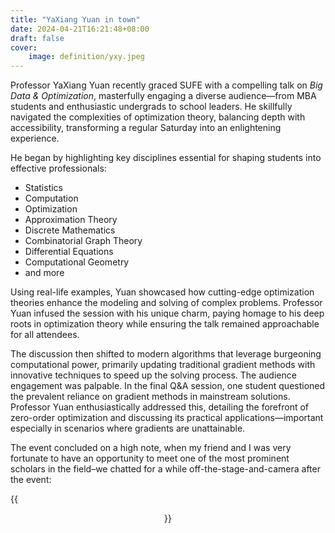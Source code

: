 ```yaml
---
title: "YaXiang Yuan in town"
date: 2024-04-21T16:21:48+08:00
draft: false
cover:
    image: definition/yxy.jpeg
---
```


Professor YaXiang Yuan recently graced SUFE with a compelling talk on *Big Data & Optimization*, masterfully engaging a diverse audience—from MBA students and enthusiastic undergrads to school leaders. He skillfully navigated the complexities of optimization theory, balancing depth with accessibility, transforming a regular Saturday into an enlightening experience.

He began by highlighting key disciplines essential for shaping students into effective professionals:

- Statistics
- Computation
- Optimization
- Approximation Theory
- Discrete Mathematics
- Combinatorial Graph Theory
- Differential Equations
- Computational Geometry
- and more

Using real-life examples, Yuan showcased how cutting-edge optimization theories enhance the modeling and solving of complex problems. Professor Yuan infused the session with his unique charm, paying homage to his deep roots in optimization theory while ensuring the talk remained approachable for all attendees.

The discussion then shifted to modern algorithms that leverage burgeoning computational power, primarily updating traditional gradient methods with innovative techniques to speed up the solving process. The audience engagement was palpable. In the final Q&A session, one student questioned the prevalent reliance on gradient methods in mainstream solutions. Professor Yuan enthusiastically addressed this, detailing the forefront of zero-order optimization and discussing its practical applications—important especially in scenarios where gradients are unattainable.

The event concluded on a high note, when my friend and I was very fortunate to have an opportunity to meet one of the most prominent scholars in the field–we chatted for a while off-the-stage-and-camera after the event:

{{<figure align="center" src="/definition/yxy.jpeg" caption="Professor Yuan's openness and patience with almost all questions, whether mainstream or peripheral, added a personal touch that made the afternoon truly memorable.">}}
